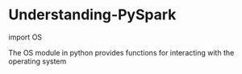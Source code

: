 # Understanding-PySpark

import OS

The OS module in python provides functions for interacting with the operating system
